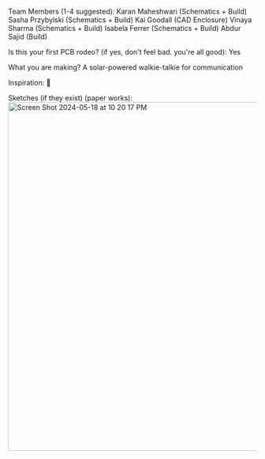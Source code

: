 Team Members (1-4 suggested):
Karan Maheshwari (Schematics + Build)
Sasha Przybylski (Schematics + Build)
Kai Goodall (CAD Enclosure)
Vinaya Sharma (Schematics + Build)
Isabela Ferrer (Schematics + Build)
Abdur Sajid (Build)

Is this your first PCB rodeo? (if yes, don't feel bad. you're all good):
Yes

What you are making?
A solar-powered walkie-talkie for communication

Inspiration:
🤫

Sketches (if they exist) (paper works):
<img width="705" alt="Screen Shot 2024-05-18 at 10 20 17 PM" src="https://github.com/KaranUCC/the-trail/assets/113358364/4fa9b4db-2395-4f27-88f2-e9f4b5ced477">
